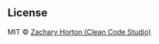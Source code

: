 ## License

MIT © [Zachary Horton (Clean Code Studio)](https://www.youtube.com/channel/UCq0m4ebGqurYQLwD-1aYsvg)
